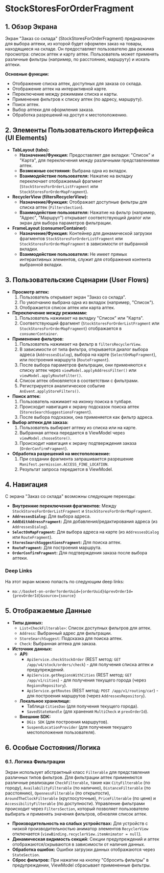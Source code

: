 # StockStoresForOrderFragment

## 1. Обзор Экрана

Экран "Заказ со склада" (StockStoresForOrderFragment) предназначен для выбора аптеки, из которой будет оформлен заказ на товары, находящиеся на складе. Он предоставляет пользователю два режима просмотра: список аптек и карту аптек. Пользователь может применять различные фильтры (например, по расстоянию, маршруту) и искать аптеки.

**Основные функции:**
*   Отображение списка аптек, доступных для заказа со склада.
*   Отображение аптек на интерактивной карте.
*   Переключение между режимами списка и карты.
*   Применение фильтров к списку аптек (по адресу, маршруту).
*   Поиск аптек.
*   Выбор аптеки для оформления заказа.
*   Обработка разрешений на доступ к местоположению.

## 2. Элементы Пользовательского Интерфейса (UI Elements)

*   **TabLayout (tabs):**
    *   **Назначение/Функция:** Предоставляет две вкладки: "Список" и "Карта", для переключения между различными представлениями аптек.
    *   **Возможные состояния:** Выбрана одна из вкладок.
    *   **Взаимодействие пользователя:** Нажатие на вкладку переключает отображаемый фрагмент (`StockStoresForOrderListFragment` или `StockStoresForOrderMapFragment`).
*   **RecyclerView (filtersRecyclerView):**
    *   **Назначение/Функция:** Отображает доступные фильтры для списка аптек (`FiltersSection`).
    *   **Взаимодействие пользователя:** Нажатие на фильтр (например, "Адрес", "Маршрут") открывает соответствующий диалог или экран для выбора параметров фильтрации.
*   **FrameLayout (consumerContainer):**
    *   **Назначение/Функция:** Контейнер для динамической загрузки фрагментов `StockStoresForOrderListFragment` или `StockStoresForOrderMapFragment` в зависимости от выбранной вкладки.
    *   **Взаимодействие пользователя:** Не имеет прямых интерактивных элементов, служит для отображения контента выбранной вкладки.

## 3. Пользовательские Сценарии (User Flows)

*   **Просмотр аптек:**
    1.  Пользователь открывает экран "Заказ со склада".
    2.  По умолчанию выбрана одна из вкладок (например, "Список").
    3.  Отображается список аптек или карта аптек.
*   **Переключение между режимами:**
    1.  Пользователь нажимает на вкладку "Список" или "Карта".
    2.  Соответствующий фрагмент (`StockStoresForOrderListFragment` или `StockStoresForOrderMapFragment`) отображается в `consumerContainer`.
*   **Применение фильтров:**
    1.  Пользователь нажимает на фильтр в `filtersRecyclerView`.
    2.  В зависимости от типа фильтра, открывается диалог выбора адреса (`AddressesDialog`), выбора на карте (`SelectOnMapFragment`), или построения маршрута (`RouteFragment`).
    3.  После выбора параметров фильтрации, они применяются к списку аптек через `viewModel.applyAddressFilter()` или `viewModel.applyRouteFilter()`.
    4.  Список аптек обновляется в соответствии с фильтрами.
    5.  Регистрируется аналитическое событие `AnEvent.applyStoreFilters()`.
*   **Поиск аптек:**
    1.  Пользователь нажимает на иконку поиска в тулбаре.
    2.  Происходит навигация к экрану подсказок поиска аптек (`StoresSearchSuggestionsFragment`).
    3.  После выбора подсказки, она применяется как фильтр адреса.
*   **Выбор аптеки для заказа:**
    1.  Пользователь выбирает аптеку из списка или на карте.
    2.  Выбранная аптека передается в ViewModel через `viewModel.chooseStore()`.
    3.  Происходит навигация к экрану подтверждения заказа (`OrderConfirmFragment`).
*   **Обработка разрешений на местоположение:**
    1.  При создании фрагмента запрашивается разрешение `Manifest.permission.ACCESS_FINE_LOCATION`.
    2.  Результат запроса передается в ViewModel.

## 4. Навигация

С экрана "Заказ со склада" возможны следующие переходы:

*   **Внутренние переключения фрагментов:** Между `StockStoresForOrderListFragment` и `StockStoresForOrderMapFragment`.
*   **`AddressesDialog`:** Для выбора адреса.
*   **`AddEditAddressFragment`:** Для добавления/редактирования адреса (из `AddressesDialog`).
*   **`SelectOnMapFragment`:** Для выбора адреса на карте (из `AddressesDialog` или `RouteFragment`).
*   **`StoresSearchSuggestionsFragment`:** Для поиска аптек.
*   **`RouteFragment`:** Для построения маршрута.
*   **`OrderConfirmFragment`:** Для подтверждения заказа после выбора аптеки.

### Deep Links

На этот экран можно попасть по следующим deep links:

*   `ma://basket-on-order?orderUuid={orderUuid}&prevOrderId={prevOrderId}&source={source}`

## 5. Отображаемые Данные

*   **Типы данных:**
    *   `List<CheckFilterable>`: Список доступных фильтров для аптек.
    *   `Address`: Выбранный адрес для фильтрации.
    *   `StoreSearchSuggest`: Подсказка для поиска аптек.
    *   `Check`: Выбранная аптека для заказа.
*   **Источник данных:**
    *   **API:**
        *   `ApiService.checkStockOrder` (REST метод: `GET /app/v4/stock/orders/check`) - для получения списка аптек и предупреждений.
        *   `ApiService.getRegionsWithCities` (REST метод: `GET /app/v1/cities`) - для получения текущего города (через `RegionsRepository`).
        *   `ApiService.getRoutes` (REST метод: `POST /app/v1/routing/car`) - для построения маршрутов (через `AddressesRepository`).
    *   **Локальное хранилище:**
        *   Таблица `CitiesDao` (для получения текущего города).
        *   `SavedStateHandle` (для хранения `MultiCheck` и `prevOrderId`).
    *   **Внешние SDK:**
        *   `DGis SDK` (для построения маршрутов).
        *   `SuspendLocationProvider` (для получения текущего местоположения пользователя).

## 6. Особые Состояния/Логика

### 6.1. Логика Фильтрации
Экран использует абстрактный класс `Filterable` для представления различных типов фильтров. Для фильтрации аптек применяются различные реализации `CheckFilterable`, такие как `CityFilterable` (по городу), `AvailabilityFilterable` (по наличию), `DistanceFilterable` (по расстоянию), `OpennessFilterable` (по открытости), `AroundTheClockFilterable` (круглосуточные), `PriceFilterable` (по цене) и `AccessibilityFilterable` (по доступности). Управление фильтрами происходит через `FiltersSection`, который позволяет пользователю выбирать и применять значения фильтров, обновляя список аптек.

*   **Производительность на слабых устройствах:** Для устройств с низкой производительностью аниматор элементов `RecyclerView` отключается (`viewBinding.recyclerView.itemAnimator = null`).
*   **Динамическая видимость секций:** Секции предупреждений и аптек отображаются/скрываются в зависимости от наличия данных.
*   **Обработка ошибок:** Ошибки загрузки данных отображаются через `StateSection`.
*   **Сброс фильтров:** При нажатии на кнопку "Сбросить фильтры" в предупреждении, ViewModel сбрасывает примененные фильтры.